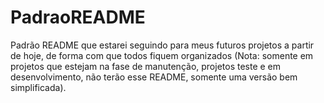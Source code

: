 # PadraoREADME
Padrão README que estarei seguindo para meus futuros projetos a partir de hoje, de forma com que todos fiquem organizados (Nota: somente em projetos que estejam na fase de manutenção, projetos teste e em desenvolvimento, não terão esse README, somente uma versão bem simplificada).
